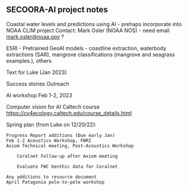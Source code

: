 ## SECOORA-AI project notes 

Coastal water levels and predictions using AI - prehaps incorporate into NOAA CLIM project
Contact: Mark Osler (NOAA NOS) - need email mark.osler@noaa.gov ?

ESRI - Pretrained GeoAI models - coastline extraction, waterbody extractions (SAR), mangrove classifications (mangrove and seagrass examples.),  others

Text for Luke (Jan 2023)

Success stories
Outreach


AI workshop Feb 1-2, 2023

Computer vision for AI
Caltech course
https://cv4ecology.caltech.edu/course_details.html 

Spring plan (from Luke on 12/20/22):

    Progress Report additions (Due early Jan)
    Feb 1-2 Acoustics Workshop, FWRI
    Axiom Technical meeting, Post-Acoustics Workshop

        Coralnet Follow-up after Axiom meeting

        Evaluate FWC benthic data for Coralnet

    Any additions to resource document
    April Patagonia pole-to-pole workshop
